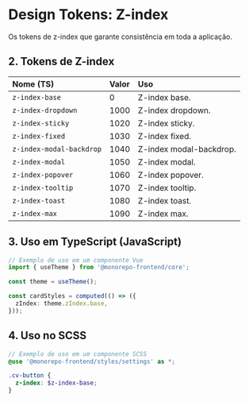 # Design Tokens: Z-index

Os tokens de z-index que garante consistência em toda a aplicação.

## 2. Tokens de Z-index

| Nome (TS)                | Valor | Uso                     |
| :----------------------- | :---- | :---------------------- |
| `z-index-base`           | 0     | Z-index base.           |
| `z-index-dropdown`       | 1000  | Z-index dropdown.       |
| `z-index-sticky`         | 1020  | Z-index sticky.         |
| `z-index-fixed`          | 1030  | Z-index fixed.          |
| `z-index-modal-backdrop` | 1040  | Z-index modal-backdrop. |
| `z-index-modal`          | 1050  | Z-index modal.          |
| `z-index-popover`        | 1060  | Z-index popover.        |
| `z-index-tooltip`        | 1070  | Z-index tooltip.        |
| `z-index-toast`          | 1080  | Z-index toast.          |
| `z-index-max`            | 1090  | Z-index max.            |

## 3. Uso em TypeScript (JavaScript)

```typescript
// Exemplo de uso em um componente Vue
import { useTheme } from '@monorepo-frontend/core';

const theme = useTheme();

const cardStyles = computed(() => ({
  zIndex: theme.zIndex.base,
}));
```

## 4. Uso no SCSS

```scss
// Exemplo de uso em um componente SCSS
@use '@monorepo-frontend/styles/settings' as *;

.cv-button {
  z-index: $z-index-base;
}
```
